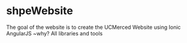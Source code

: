 # shpeWebsite 
The goal of the website is to create the UCMerced Website using Ionic
AngularJS 
~why? 
    All libraries and tools 